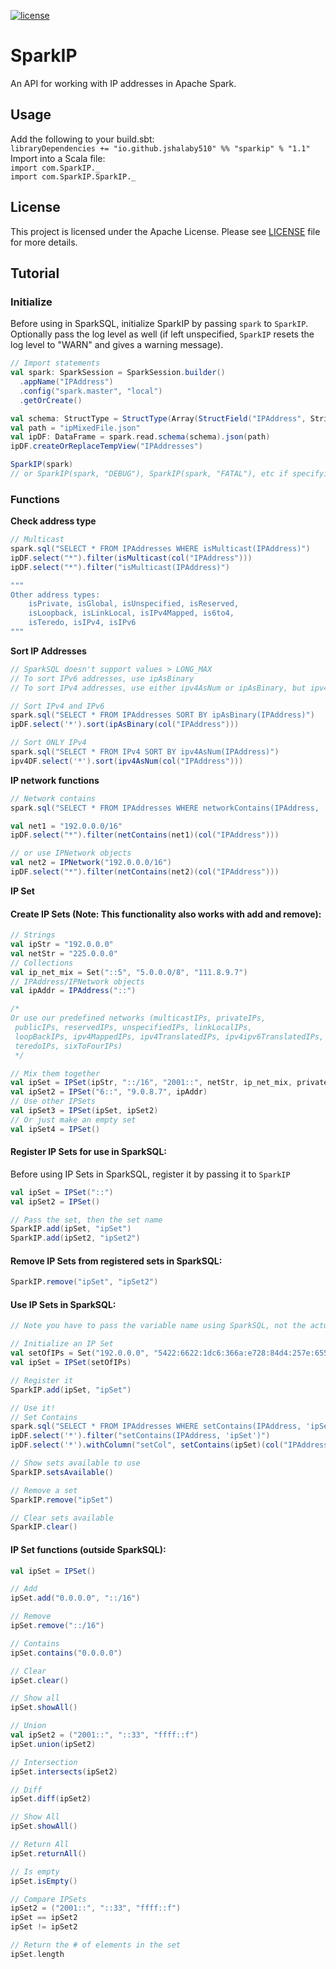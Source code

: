 [![license](https://img.shields.io/badge/license-Apache_2.0-blue.svg)](https://github.com/jshalaby510/SparkIP/blob/main/LICENSE)

# SparkIP
An API for working with IP addresses in Apache Spark.

## Usage
Add the following to your build.sbt:<br/>
```libraryDependencies += "io.github.jshalaby510" %% "sparkip" % "1.1"```
<br/>
Import into a Scala file:<br/>
```import com.SparkIP._```
<br/>
```import com.SparkIP.SparkIP._```

## License
This project is licensed under the Apache License. Please see [LICENSE](LICENSE) file for more details.

## Tutorial
### Initialize
Before using in SparkSQL, initialize SparkIP by passing `spark` to `SparkIP`.
<br/>
Optionally pass the log level as well (if left unspecified, `SparkIP` resets
the log level to "WARN" and gives a warning message).
```scala
// Import statements
val spark: SparkSession = SparkSession.builder()
  .appName("IPAddress")
  .config("spark.master", "local")
  .getOrCreate()

val schema: StructType = StructType(Array(StructField("IPAddress", StringType, nullable = false)))
val path = "ipMixedFile.json"
val ipDF: DataFrame = spark.read.schema(schema).json(path)
ipDF.createOrReplaceTempView("IPAddresses")

SparkIP(spark)
// or SparkIP(spark, "DEBUG"), SparkIP(spark, "FATAL"), etc if specifying a log level
```

### Functions
**Check address type**
```scala
// Multicast
spark.sql("SELECT * FROM IPAddresses WHERE isMulticast(IPAddress)")
ipDF.select("*").filter(isMulticast(col("IPAddress")))
ipDF.select("*").filter("isMulticast(IPAddress)")

"""
Other address types:
    isPrivate, isGlobal, isUnspecified, isReserved, 
    isLoopback, isLinkLocal, isIPv4Mapped, is6to4, 
    isTeredo, isIPv4, isIPv6
"""
```

**Sort IP Addresses**
```scala
// SparkSQL doesn't support values > LONG_MAX
// To sort IPv6 addresses, use ipAsBinary
// To sort IPv4 addresses, use either ipv4AsNum or ipAsBinary, but ipv4AsNum is more efficient

// Sort IPv4 and IPv6
spark.sql("SELECT * FROM IPAddresses SORT BY ipAsBinary(IPAddress)")
ipDF.select('*').sort(ipAsBinary(col("IPAddress")))

// Sort ONLY IPv4
spark.sql("SELECT * FROM IPv4 SORT BY ipv4AsNum(IPAddress)")
ipv4DF.select('*').sort(ipv4AsNum(col("IPAddress")))
```

**IP network functions**
```scala
// Network contains
spark.sql("SELECT * FROM IPAddresses WHERE networkContains(IPAddress, '195.0.0.0/16')")

val net1 = "192.0.0.0/16"
ipDF.select("*").filter(netContains(net1)(col("IPAddress")))

// or use IPNetwork objects
val net2 = IPNetwork("192.0.0.0/16")
ipDF.select("*").filter(netContains(net2)(col("IPAddress")))
```

**IP Set**
#### Create IP Sets (Note: This functionality also works with add and remove):
```scala
// Strings
val ipStr = "192.0.0.0"
val netStr = "225.0.0.0"
// Collections
val ip_net_mix = Set("::5", "5.0.0.0/8", "111.8.9.7")
// IPAddress/IPNetwork objects
val ipAddr = IPAddress("::")

/*
Or use our predefined networks (multicastIPs, privateIPs, 
 publicIPs, reservedIPs, unspecifiedIPs, linkLocalIPs, 
 loopBackIPs, ipv4MappedIPs, ipv4TranslatedIPs, ipv4ipv6TranslatedIPs,
 teredoIPs, sixToFourIPs)
 */

// Mix them together
val ipSet = IPSet(ipStr, "::/16", "2001::", netStr, ip_net_mix, privateIPs)
val ipSet2 = IPSet("6::", "9.0.8.7", ipAddr)
// Use other IPSets
val ipSet3 = IPSet(ipSet, ipSet2)
// Or just make an empty set
val ipSet4 = IPSet()
```
#### Register IP Sets for use in SparkSQL:
Before using IP Sets in SparkSQL, register it by passing it to `SparkIP`
```scala
val ipSet = IPSet("::")
val ipSet2 = IPSet()

// Pass the set, then the set name
SparkIP.add(ipSet, "ipSet")
SparkIP.add(ipSet2, "ipSet2")
```
#### Remove IP Sets from registered sets in SparkSQL:
```scala
SparkIP.remove("ipSet", "ipSet2")
```

#### Use IP Sets in SparkSQL:
```scala
// Note you have to pass the variable name using SparkSQL, not the actual variable

// Initialize an IP Set
val setOfIPs = Set("192.0.0.0", "5422:6622:1dc6:366a:e728:84d4:257e:655a", "::")
val ipSet = IPSet(setOfIPs)

// Register it
SparkIP.add(ipSet, "ipSet")

// Use it!
// Set Contains
spark.sql("SELECT * FROM IPAddresses WHERE setContains(IPAddress, 'ipSet')")
ipDF.select('*').filter("setContains(IPAddress, 'ipSet')")
ipDF.select('*').withColumn("setCol", setContains(ipSet)(col("IPAddress")))

// Show sets available to use
SparkIP.setsAvailable()

// Remove a set
SparkIP.remove("ipSet")

// Clear sets available
SparkIP.clear()
```

#### IP Set functions (outside SparkSQL):
```scala
val ipSet = IPSet()

// Add
ipSet.add("0.0.0.0", "::/16")

// Remove
ipSet.remove("::/16")

// Contains
ipSet.contains("0.0.0.0")

// Clear
ipSet.clear()

// Show all
ipSet.showAll()

// Union
val ipSet2 = ("2001::", "::33", "ffff::f")
ipSet.union(ipSet2)

// Intersection
ipSet.intersects(ipSet2)

// Diff
ipSet.diff(ipSet2)

// Show All
ipSet.showAll()

// Return All
ipSet.returnAll()

// Is empty
ipSet.isEmpty()

// Compare IPSets
ipSet2 = ("2001::", "::33", "ffff::f")
ipSet == ipSet2
ipSet != ipSet2

// Return the # of elements in the set
ipSet.length
```